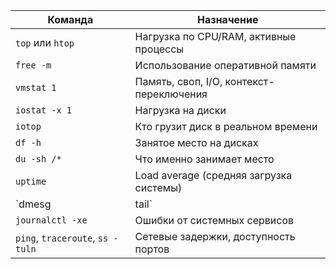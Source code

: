 
| Команда                          | Назначение                               |
| -------------------------------- | ---------------------------------------- |
| `top` или `htop`                 | Нагрузка по CPU/RAM, активные процессы   |
| `free -m`                        | Использование оперативной памяти         |
| `vmstat 1`                       | Память, своп, I/O, контекст-переключения |
| `iostat -x 1`                    | Нагрузка на диски                        |
| `iotop`                          | Кто грузит диск в реальном времени       |
| `df -h`                          | Занятое место на дисках                  |
| `du -sh /*`                      | Что именно занимает место                |
| `uptime`                         | Load average (средняя загрузка системы)  |
| `dmesg                           | tail`                                    |
| `journalctl -xe`                 | Ошибки от системных сервисов             |
| `ping`, `traceroute`, `ss -tuln` | Сетевые задержки, доступность портов     |